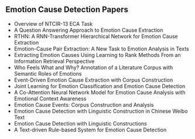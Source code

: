 <h2>Emotion Cause Detection Papers  </h2>



<ul>

                             

 <li><a target="_blank" href="https://github.com/manjunath5496/Emotion-Cause-Detection-Papers/blob/master/emc(1).pdf" style="text-decoration:none;">Overview of NTCIR-13 ECA Task</a></li>

 <li><a target="_blank" href="https://github.com/manjunath5496/Emotion-Cause-Detection-Papers/blob/master/emc(2).pdf" style="text-decoration:none;">A Question Answering Approach to Emotion Cause Extraction</a></li>

<li><a target="_blank" href="https://github.com/manjunath5496/Emotion-Cause-Detection-Papers/blob/master/emc(3).pdf" style="text-decoration:none;">RTHN: A RNN-Transformer Hierarchical Network for Emotion Cause Extraction</a></li>
 <li><a target="_blank" href="https://github.com/manjunath5496/Emotion-Cause-Detection-Papers/blob/master/emc(4).pdf" style="text-decoration:none;">Emotion-Cause Pair Extraction: A New Task to Emotion Analysis in Texts</a></li>                              
<li><a target="_blank" href="https://github.com/manjunath5496/Emotion-Cause-Detection-Papers/blob/master/emc(5).pdf" style="text-decoration:none;">Extracting Emotion Causes Using Learning to Rank Methods From an Information Retrieval Perspective</a></li>
<li><a target="_blank" href="https://github.com/manjunath5496/Emotion-Cause-Detection-Papers/blob/master/emc(6).pdf" style="text-decoration:none;">Who Feels What and Why?
Annotation of a Literature Corpus with Semantic Roles of Emotions</a></li>
 <li><a target="_blank" href="https://github.com/manjunath5496/Emotion-Cause-Detection-Papers/blob/master/emc(7).pdf" style="text-decoration:none;">Event-Driven Emotion Cause Extraction with Corpus Construction</a></li>

 <li><a target="_blank" href="https://github.com/manjunath5496/Emotion-Cause-Detection-Papers/blob/master/emc(8).pdf" style="text-decoration:none;"> Joint Learning for Emotion Classification and Emotion Cause Detection </a></li>
   <li><a target="_blank" href="https://github.com/manjunath5496/Emotion-Cause-Detection-Papers/blob/master/emc(9).pdf" style="text-decoration:none;">A Co-Attention Neural Network Model for Emotion Cause Analysis with Emotional Context Awareness</a></li>
  
   
 <li><a target="_blank" href="https://github.com/manjunath5496/Emotion-Cause-Detection-Papers/blob/master/emc(10).pdf" style="text-decoration:none;">Emotion Cause Events: Corpus Construction and Analysis</a></li>                              
<li><a target="_blank" href="https://github.com/manjunath5496/Emotion-Cause-Detection-Papers/blob/master/emc(11).pdf" style="text-decoration:none;">Emotion Cause Detection with Linguistic Construction in Chinese Weibo Text</a></li>
<li><a target="_blank" href="https://github.com/manjunath5496/Emotion-Cause-Detection-Papers/blob/master/emc(12).pdf" style="text-decoration:none;">Emotion Cause Detection with Linguistic Constructions</a></li>
<li><a target="_blank" href="https://github.com/manjunath5496/Emotion-Cause-Detection-Papers/blob/master/emc(13).pdf" style="text-decoration:none;">A Text-driven Rule-based System for Emotion Cause Detection</a></li>

</ul>
